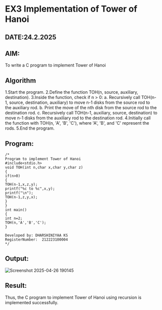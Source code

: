 # EX3 Implementation of Tower of Hanoi
## DATE:24.2.2025
## AIM:
To write a C program to implement Tower of Hanoi

## Algorithm
1.Start the program.
2.Define the function TOH(n, source, auxiliary, destination).
3.Inside the function, check if n > 0: a. Recursively call TOH(n-1, source, destination, auxiliary) to
move n-1 disks from the source rod to the auxiliary rod. b. Print the move of the nth disk from the
source rod to the destination rod. c. Recursively call TOH(n-1, auxiliary, source, destination) to move
n-1 disks from the auxiliary rod to the destination rod.
4.Initially call the function with TOH(n, 'A', 'B', 'C'), where 'A', 'B', and 'C' represent the rods.
5.End the program.

## Program:
```
/*
Program to implement Tower of Hanoi
#include<stdio.h>
void TOH(int n,char x,char y,char z)
{
if(n>0)
{
TOH(n-1,x,z,y);
printf("%c to %c",x,y);
printf("\n");
TOH(n-1,z,y,x);
}
}
int main()
{
int n=2;
TOH(n,'A','B','C');
}

Developed by: DHARSHINIYAA KS
RegisterNumber:  212223100004
*/
```

## Output:

![Screenshot 2025-04-26 190145](https://github.com/user-attachments/assets/e17033c0-49bc-4a18-b221-f1fb1762f9db)


## Result:
Thus, the C program to implement Tower of Hanoi using recursion is implemented successfully.

